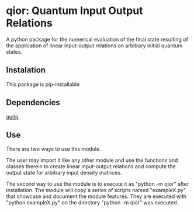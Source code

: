 # qior: Quantum Input Output Relations
A python package for the numerical evaluation of the final state resulting of the application of linear input-output relations on arbitrary initial quantum states.

## Instalation
This package is pip-installable

## Dependencies
[qutip](qutip.org)

## Use
There are two ways to use this module.

The user may import it like any other module and use the functions and classes therein to create linear input-output relations and compute the output state for arbitrary input density matrices.

The second way to use the module is to execute it as "python -m qior" after installation. The module will copy a series of scripts named "exampleX.py" that showcase and document the module features. They are executed with "python exampleX.py" on the directory "python -m qior" was executed.
